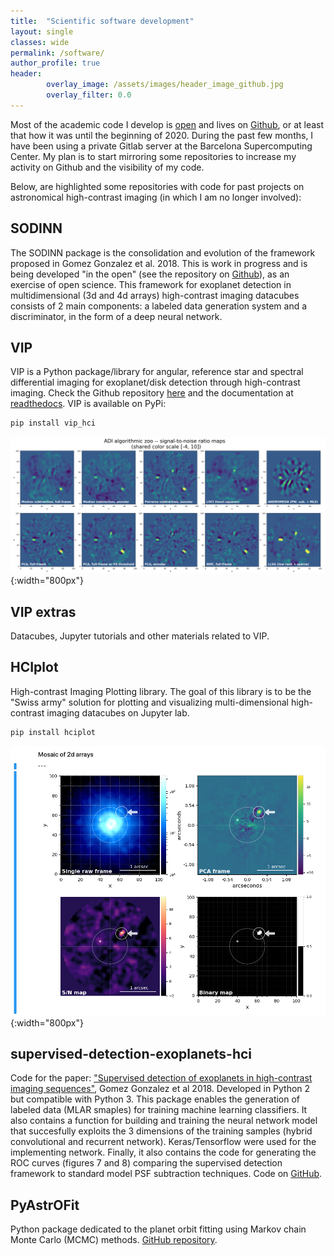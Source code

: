 ```yaml
---
title:  "Scientific software development"
layout: single
classes: wide
permalink: /software/
author_profile: true
header:
        overlay_image: /assets/images/header_image_github.jpg
        overlay_filter: 0.0
---
```


Most of the academic code I develop is [open](https://en.wikipedia.org/wiki/Open_source) and lives on [Github](https://github.com/carlgogo/), or at least that how it was until the beginning of 2020. During the past few months, I have been using a private Gitlab server at the Barcelona Supercomputing Center. My plan is to start mirroring some repositories to increase my activity on Github and the visibility of my code. 

Below, are highlighted some repositories with code for past projects on astronomical high-contrast imaging (in which I am no longer involved): 

## SODINN

The SODINN package is the consolidation and evolution of the framework
proposed in Gomez Gonzalez et al. 2018. This is work in progress and is
being developed "in the open" (see the repository on [Github](https://github.com/carlgogo/sodinn)), as an exercise of open science. This framework
for exoplanet detection in multidimensional (3d and 4d arrays) 
high-contrast imaging datacubes consists of 2 main components: a 
labeled data generation system and a discriminator, in the form of a 
deep neural network.  

## VIP

VIP is a Python package/library for angular, reference star and spectral differential imaging for exoplanet/disk detection through high-contrast imaging. Check the Github repository [here](https://github.com/vortex-exoplanet/VIP) and the documentation at [readthedocs](http://vip.readthedocs.io/). VIP is available on PyPi:

```bash
pip install vip_hci
```

![VIP](/assets/images/vip.png){:width="800px"}


## VIP extras

Datacubes, Jupyter tutorials and other materials related to VIP.

## HCIplot

High-contrast Imaging Plotting library. The goal of this library is to be the "Swiss army" solution for plotting and visualizing multi-dimensional high-contrast imaging datacubes on Jupyter lab. 

```bash
pip install hciplot
```

![hciplot](/assets/images/hciplot.png){:width="800px"}


## supervised-detection-exoplanets-hci

Code for the paper: ["Supervised detection of exoplanets in high-contrast imaging sequences"](https://www.aanda.org/articles/aa/abs/2018/05/aa31961-17/aa31961-17.html), Gomez Gonzalez et al 2018. Developed in Python 2 but compatible with Python 3. This package enables the generation of labeled data (MLAR smaples) for training machine learning classifiers. It also contains a function for building and training the neural network model that succesfully exploits the 3 dimensions of the training samples (hybrid convolutional and recurrent network). Keras/Tensorflow were used for the implementing network. Finally, it also contains the code for generating the ROC curves (figures 7 and 8) comparing the supervised detection framework to standard model PSF subtraction techniques. Code on [GitHub](https://github.com/carlgogo/supervised-detection-exoplanets-hci).

## PyAstrOFit

Python package dedicated to the planet orbit fitting using Markov chain Monte Carlo (MCMC) methods. [GitHub repository](https://github.com/vortex-exoplanet/PyAstrOFit).